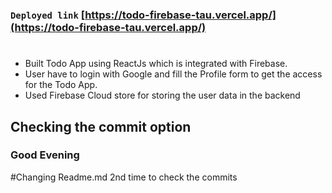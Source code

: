 ### `Deployed link` [https://todo-firebase-tau.vercel.app/](https://todo-firebase-tau.vercel.app/)
 #

* Built Todo App using ReactJs which is integrated with Firebase.
* User have to login with Google and fill the Profile form to get the access for the Todo App.
* Used Firebase Cloud store for storing the user data in the backend




## Checking the commit option

### Good Evening

#Changing Readme.md 2nd time to check the commits
